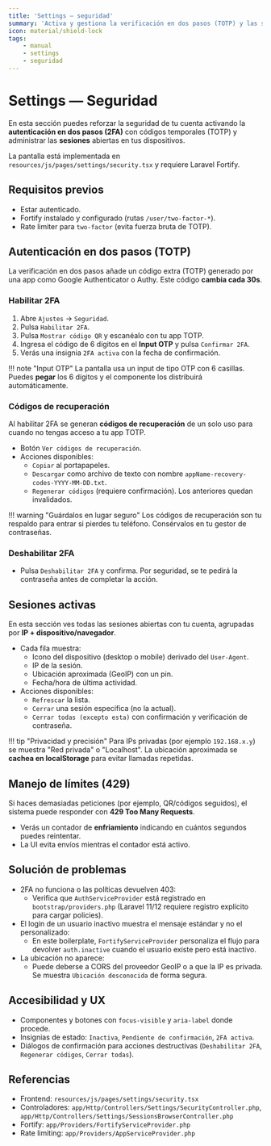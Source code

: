 ```yaml
---
title: 'Settings — seguridad'
summary: 'Activa y gestiona la verificación en dos pasos (TOTP) y las sesiones activas del dispositivo.'
icon: material/shield-lock
tags:
    - manual
    - settings
    - seguridad
---
```


# Settings — Seguridad

En esta sección puedes reforzar la seguridad de tu cuenta activando la **autenticación en dos pasos (2FA)** con códigos temporales (TOTP) y administrar las **sesiones** abiertas en tus dispositivos.

La pantalla está implementada en `resources/js/pages/settings/security.tsx` y requiere Laravel Fortify.

## Requisitos previos

- Estar autenticado.
- Fortify instalado y configurado (rutas `/user/two-factor-*`).
- Rate limiter para `two-factor` (evita fuerza bruta de TOTP).

## Autenticación en dos pasos (TOTP)

La verificación en dos pasos añade un código extra (TOTP) generado por una app como Google Authenticator o Authy. Este código **cambia cada 30s**.

### Habilitar 2FA

1. Abre `Ajustes` → `Seguridad`.
2. Pulsa `Habilitar 2FA`.
3. Pulsa `Mostrar código QR` y escanéalo con tu app TOTP.
4. Ingresa el código de 6 dígitos en el **Input OTP** y pulsa `Confirmar 2FA`.
5. Verás una insignia `2FA activa` con la fecha de confirmación.

!!! note "Input OTP"
La pantalla usa un input de tipo OTP con 6 casillas. Puedes **pegar** los 6 dígitos y el componente los distribuirá automáticamente.

### Códigos de recuperación

Al habilitar 2FA se generan **códigos de recuperación** de un solo uso para cuando no tengas acceso a tu app TOTP.

- Botón `Ver códigos de recuperación`.
- Acciones disponibles:
    - `Copiar` al portapapeles.
    - `Descargar` como archivo de texto con nombre `appName-recovery-codes-YYYY-MM-DD.txt`.
    - `Regenerar códigos` (requiere confirmación). Los anteriores quedan invalidados.

!!! warning "Guárdalos en lugar seguro"
Los códigos de recuperación son tu respaldo para entrar si pierdes tu teléfono. Consérvalos en tu gestor de contraseñas.

### Deshabilitar 2FA

- Pulsa `Deshabilitar 2FA` y confirma. Por seguridad, se te pedirá la contraseña antes de completar la acción.

## Sesiones activas

En esta sección ves todas las sesiones abiertas con tu cuenta, agrupadas por **IP + dispositivo/navegador**.

- Cada fila muestra:
    - Icono del dispositivo (desktop o mobile) derivado del `User-Agent`.
    - IP de la sesión.
    - Ubicación aproximada (GeoIP) con un pin.
    - Fecha/hora de última actividad.
- Acciones disponibles:
    - `Refrescar` la lista.
    - `Cerrar` una sesión específica (no la actual).
    - `Cerrar todas (excepto esta)` con confirmación y verificación de contraseña.

!!! tip "Privacidad y precisión"
Para IPs privadas (por ejemplo `192.168.x.y`) se muestra "Red privada" o "Localhost". La ubicación aproximada se **cachea en localStorage** para evitar llamadas repetidas.

## Manejo de límites (429)

Si haces demasiadas peticiones (por ejemplo, QR/códigos seguidos), el sistema puede responder con **429 Too Many Requests**.

- Verás un contador de **enfriamiento** indicando en cuántos segundos puedes reintentar.
- La UI evita envíos mientras el contador está activo.

## Solución de problemas

- 2FA no funciona o las políticas devuelven 403:
    - Verifica que `AuthServiceProvider` está registrado en `bootstrap/providers.php` (Laravel 11/12 requiere registro explícito para cargar policies).
- El login de un usuario inactivo muestra el mensaje estándar y no el personalizado:
    - En este boilerplate, `FortifyServiceProvider` personaliza el flujo para devolver `auth.inactive` cuando el usuario existe pero está inactivo.
- La ubicación no aparece:
    - Puede deberse a CORS del proveedor GeoIP o a que la IP es privada. Se muestra `Ubicación desconocida` de forma segura.

## Accesibilidad y UX

- Componentes y botones con `focus-visible` y `aria-label` donde procede.
- Insignias de estado: `Inactiva`, `Pendiente de confirmación`, `2FA activa`.
- Diálogos de confirmación para acciones destructivas (`Deshabilitar 2FA`, `Regenerar códigos`, `Cerrar todas`).

## Referencias

- Frontend: `resources/js/pages/settings/security.tsx`
- Controladores: `app/Http/Controllers/Settings/SecurityController.php`, `app/Http/Controllers/Settings/SessionsBrowserController.php`
- Fortify: `app/Providers/FortifyServiceProvider.php`
- Rate limiting: `app/Providers/AppServiceProvider.php`
